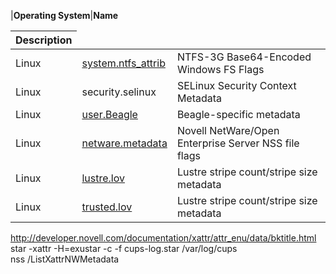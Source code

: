 |<font><b>Operating System</b></font>|<font><b>Name</b><table><thead><th><font><b>Description</b></th></thead><tbody>
<tr><td>Linux                               </td><td><a href='http://www.tuxera.com/community/ntfs-3g-advanced/extended-attributes/'>system.ntfs_attrib</a></td><td>NTFS-3G Base64-Encoded Windows FS Flags</td></tr>
<tr><td>Linux                               </td><td>security.selinux </td><td>SELinux Security Context Metadata</td></tr>
<tr><td>Linux                               </td><td><a href='http://beagle-project.org/Enabling_Extended_Attributes'>user.Beagle</a></td><td>Beagle-specific metadata</td></tr>
<tr><td>Linux                               </td><td><a href='http://www.novell.com/documentation/oes2/stor_nss_lx_nw/?page=/documentation/oes2/stor_nss_lx_nw/data/b52o663.html'>netware.metadata</a></td><td>Novell NetWare/Open Enterprise Server NSS file flags</td></tr>
<tr><td>Linux                               </td><td><a href='http://www.mail-archive.com/lustre-discuss@lists.lustre.org/msg06105.html'>lustre.lov</a></td><td>Lustre stripe count/stripe size metadata</td></tr>
<tr><td>Linux                               </td><td><a href='http://www.mail-archive.com/lustre-discuss@lists.lustre.org/msg06105.html'>trusted.lov</a></td><td>Lustre stripe count/stripe size metadata</td></tr></tbody></table>

<a href='http://developer.novell.com/documentation/xattr/attr_enu/data/bktitle.html'>http://developer.novell.com/documentation/xattr/attr_enu/data/bktitle.html</a>
star -xattr -H=exustar -c -f cups-log.star /var/log/cups<br>
nss /ListXattrNWMetadata